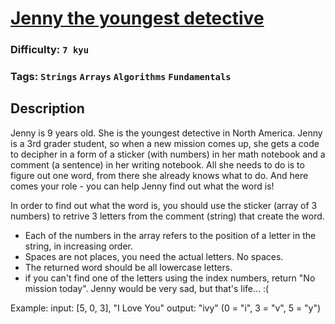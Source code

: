 # [Jenny the youngest detective](https://www.codewars.com/kata/58b972cae826b960a300003e)

### Difficulty: `7 kyu`

### Tags: `Strings` `Arrays` `Algorithms` `Fundamentals`

## Description

Jenny is 9 years old. She is the youngest detective in North America. Jenny is a 3rd grader student, so when a new mission comes up, she gets a code to decipher in a form of a sticker (with numbers) in her math notebook and a comment (a sentence) in her writing notebook. All she needs to do is to figure out one word, from there she already knows what to do. And here comes your role - you can help Jenny find out what the word is!

In order to find out what the word is, you should use the sticker (array of 3 numbers) to retrive 3 letters from the comment (string) that create the word.

- Each of the numbers in the array refers to the position of a letter in the string, in increasing order.
- Spaces are not places, you need the actual letters. No spaces.
- The returned word should be all lowercase letters.
- if you can't find one of the letters using the index numbers, return "No mission today". Jenny would be very sad, but that's life... :(

Example: input: [5, 0, 3], "I Love You" output: "ivy" (0 = "i", 3 = "v", 5 = "y")


